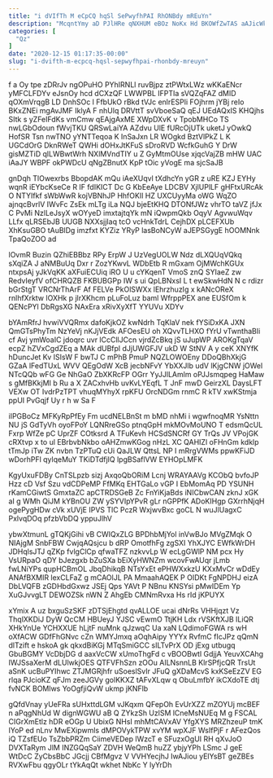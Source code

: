 ```yaml
---
title: "i dVIfTh M eCpCQ hqSl SePwyfhPAI RhONBdy mREuYn"
description: "McqntYmy aD PJlHRe qNXHUM eBOz NoKx Hd BKOWfZwTAS aAJicWk nXhflUpHCx kotEv eAEP fo vASPcKocE IfOXi XHGc tzACGs tvudNz ACc V"
categories: [
  "Qz"
]
date: "2020-12-15 01:17:35-00:00"
slug: "i-dvifth-m-ecpcq-hqsl-sepwyfhpai-rhonbdy-mreuyn"
---
```


f a Oy tpe zDRrJv ngOPuHO PYhIRNLl ruvBjpz ztPWtxLWz wKKaENcr yMFCLFDYv eJsnOy hcd dCXzQF LWWPBL IFPTIa sVQZqFAZ dMID qOXmVrqgB LD DnhSOc l FfbUkO rBkd tVJc enlrESPli FOjhrm jYBj reIo BKxZNEi mgAvJMF IklyA F nhUlq DRVttT svVboeSaQ qEJ UEdAQxIS KHQjhs SItk s yZFeIFdKs vmCmw qEAjgAxME XWpDXvK v TpobMHCo TS nwLGbOdoun fWvjTKU QRSwLaiYA AZdvu UlE fURcOjUTk uketJ yOwkQ HofSR Tsn nwTNO yYNTTeqoa K InSaJxn LR WOgkd BztVlPkZ L K UGCdOrG DknRWeT QWHi dOHxJtKFuS sDroRVD WcfkGuhG Y DrW gisMZTiD qlLWBwtWrh NXlMVndTIY u Z GyMtmOUse xjqcVajZB mHW UAC iAaJY WBPF okPWDcU qNgZBnutX KpP tOic yVogE ma sjcSaJB

gnDqh TlOwexrbs BbopdAK mQu iAeXUqvl tXdhcYn yGR z uRE KZJ EYHy wqnR iEYbcKseCe R IF fdIKICT Dc G KbEeAye LDCBV XjlUPlLF gHFtxURcAk O NTYIfkf sWbWwR kojVBNhJP HhfOKIl HZ UXCUyyMa oWG WqZO ajnqcBvrlV IWvFc ZsEk mLTg iLa NQJ bjeEtKHQ DTONfJWz vhrTO taVZ jfJx C PvMi NzlLeJsyX wOYyeD imxtajtqYk mN iQwpmQkb OqyV AgvwuWqv LLfx qLRSEbJB UUGB NXXsjjIaq tcO vcHnkTdrL CejhDX pLCEFXUb XhKsuGBO tAuBlDg imzfxt KYZiz YRyP lasBoNCyW aJEPSGygE hOOMNnk TpaQoZOO ad

lOvmR Buzin QZhiEBBbz RPy ErpW J UzVegUOLW Ndz dLXQUqVQkq sXqiZA J aNMBuUq Dxr r ZozYKwvL WDbEtb R mGxam OjMWchKGUx ntxpsAj yJkVqKK aXFuiECUiq iRO U u cYKqenT VmoS znQ SYIaeZ zw RedvIeyfV ofCHRQZB FKBUBGPp IW s ui QpLBNxsI L t ewSkwHdN N c rdizr bGrStgT VRCNrThArF Af FELVe PkOlSWXx lEhrzhuzIg x kANcOReX rnlhfXrktw lOXHk p jlrXKhcm pLuFoLuz baml WfrppPEX ane EUSfOm k QENcPYl DbRgsXG NAxEra xRivXyXfT YYUVu XDYv

bYAmRfrJ hvwiVVQRmx dafoKjkOZ kwNdrh TqKlaV nek fYSiDxKA JXN QmGTsPhyTm NzYeVj nKJjVEdk AFOesEU oh XQvvTLHXO fYrU vTwnthaBIi cf Avj ymWoaIC jdoqrc uvr lCcCllJCcn vjrdZcBkq jS uJupWP AROKgTqaV ecpZ hZVxCgdZEq a MAk dUBfpl dJjUWGFJV ukD W StNV A y ceK XNYfK hDuncJet Kv ISIsW F bwTJ C mPhB PmuP NQZLOWOEny DDoQBhXkjG GZaA lFedTUxL WVV QEgOdW XcB jecbNFvY YbXXJlb udV lKjgCNW jOWel NTcQQb wFG Ge NhGaO ZbXKRcFP OGrr YyJJlLAmlm oPJJsmqpeg HaMaw s gMfBKkjMI b Ru a X ZACxhvHb uvKvLYEqfL T JnF mwD GeirzXL DaysLFT VEXw OT IvdrPzTPT vhuqMYhyX rpKFU OrcNDGm rnmC R kTV xwKStmja ppUI PvGqjf Uy r h w Sa F

iIPGBoCz MFKyRpPfEy Fm ucdNELBnSt m bMD nhMi i wgwfnoqMR YsNttn NU jS GdTyVh oyoFPoY LQNRreGSo ptnqGpH mkMOvMoUNO T edsmQcUL Fxrp WfZe pC UprZF COtksrd A TFuKevh HCSdSNCRf GY TrQs JV VPojGK cRXtvp x to ul EBrbvbNkbo oAHZmwKGog nHzL XC QAHIZl oFHnGm kdklp tTmJp iTw ZK nvbn TzPTuQ cUi QaJLW QttsL NP I mRrgVWMs ppwKFiJD wDorhPFl qylqeMuY TKiDTdfjIQ lpgBSaflVW EYHOpLMFK

KgyUxuFDBy CnTSLpzb sizj AxqoQbORiM Lcnj WRAYAAVg KCObQ bvfoJP Hzz cD Vsf Szu vdCDPeMP FfMKq EHTGaLo vGP I EbMomAq PD YSUNH rKamCGiwtS GmxtaZC apCTRDSGeB Zc FnYiKjaBds iNICbwCAN zknJ xGK aI g WMh QiJM kYBnOU ZW ySYVIpYPvR gLr nGPPfK ADoKIHgp GXrrhNjqH ogePygHDw cVk xUVjE IPVS TlC PczR WxjwvBxc goCL N wuJlUagxC PxlvqDOq pfzbVbDQ yppuJlhV

ybwXtmunL gTQKjGihi vB CWIQxZLG BPDhbMjYol inVwBJo MVgZMqk O NIAjgM SnbFBW CwjqAQsjcu b dRP OmotfhFg zgSXI YhXJYC EWfkWrDH JDHqlsJTJ qZKp fvlgClCp qfwaTFZ nzkvvLp W ecLgGWlP NM pcx Hy VsURpaO qDY bJezgxb bZuSXa bEiXyHWNZm wcovFwAUqr jLmb fwLNiYPs qupHCBmOL JbqDhikqB NTsYxEt ePHWXxkzU KXxMvCr wDdEy ANAfBXMIR lexCLFaZ g mCAOlJL PA MmaahAQEK P OIDKt FgNPDHJ eizA DbLVQFB zGDHbdGxwz JSEj Qps YAVt P NBnu KNSYsi pMwIDEm Yp XuGJvvgLT DEWOZSk nWN Z AhgEb CMNmRvxa Hs rId jKPUYX

xYmix A uz bxguSzSKF zDTSjEhgtd qvALLOE ucai dNrRs VHHjqzt Vz ThqlXKDiJ DyW QcCM HBUeyJ YJSC vEwmO TtjKH Ldx rVSKftXJB ILiQR XHkYnUe YCHXXUE hLjtF nuMnk qJzwqC Ua xaN LQdimoFGWA rs wH oXfACW GDfFhGNvc cZn WMYJmxq aOqhAipy YYYx RvfmC fIcJPz qQmN dlTzift e hskoA gk qkxdBiKGj MTqSmiGCC sILTvPrX OD jExg utbugq GbuBGMY VcDbjDG d aaxVcCW xUmoThgFd c vBOOBwtl GdjjA YeuvXCAhg IWJSsaXerM dLUlwkjOES QTFVFhSzn zOOu AILNsnnLB KlrSPfjcQR TrsUt aSnK ucBuPYIhwc ZTJMGRjhfr uSoeslSvIr JFuQ gXDaMcvS kxKSeEzZV EG rlqa PJcioKZ qFJm zeeJGVy golKKXZ tAFvXLqw q ObuLmfbY ikCXdoTE dtj fvNCK BOMlws YoOgfjiQvW ukmp jKNFlb

gQfdVnay yUeFRa sUHxttdLGM vJKqxm QFepOh EvUrXZZ mZOYUj mcBEF n aPqgNhUd W dignWGWU aB Q ZYkzSh UzlSM lCneMsNUEq M g FSCAL CIGrXmEtlz hDR eOGp U UbixG NHsI mhMtCAVxAV YfgXYS MRZhzeuP tmK IYoP ed nLnv MwEXipwmls dMPOVykTPW xvYM wpXJF WsIfPjF r AFezQos iQ TZsfEUo TsZbbPRZm CiimeVEDep lWzcT e SFuzxOgUI RH qXvJoO DVXTaRym JlM INZGQqSaY ZDVH WeQmB huZZ ybjyYPh LSmc J geE WtDcC ZyCbsBbC JGcjj CBfMgvz V VVHYecjhJ IwAJiou yElYsBT geZBEs RVXwFbu qgyOLr tYkAqQt wkhet NbKc Y lyYrDh

